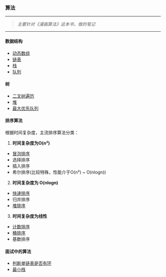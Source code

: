 ### 算法


---


>*主要针对《漫画算法》这本书，做的笔记*

---

#### 数据结构

- [动态数组](./MyArray.java)
- [链表](./MyLinkedList.java)
- [栈](./MyStack.java)
- [队列](./MyQueue.java)
#### 树

- [二叉树遍历](./MyBinaryTree.java)
- [堆](./MyHeap.java)
- [最大优先队列](./MyPriorityQueue.java)


#### 排序算法

根据时间复杂度，主流排序算法分类：

1. **时间复杂度为O(n²)**
 - [冒泡排序](./MyBubbleSort.java)
 - 选择排序
 - 插入排序
 - 希尔排序(比较特殊，性能介于O(n²) ~ O(nlogn))

2. **时间复杂度为 O(nlogn)**
 - [快速排序](./MyQuickSort.java)
 - 归并排序
 - [堆排序](./MyHeapSort.java)
 
3. **时间复杂度为线性**
 - [计数排序](./MyCountSort.java)
 - [桶排序](./MyBucketSort.java)
 - 基数排序


#### 面试中的算法

- [判断单链表是否有环](./InterviewIsCycle.java)
- [最小栈](./InterviewMinStack.java)
